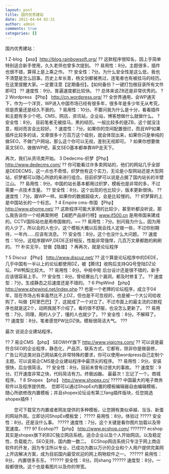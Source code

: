```yaml
---
layout: post
title: 国内优秀建站
date: 2011-04-04 02:31
author: admin
comments: true
categories: []
---
```

国内优秀建站：

1 Z-blog 【asp】<a href="http://blog.rainbowsoft.org/">http://blog.rainbowsoft.org/</a>
?? 这款程序很知名，因上手简单特别适合新手使用，久久老师也曾多次提到。
?? 易用性：8分。主题很多，插件也很不错，算得上是上乘之作。
?? 安全性：7分。为什么安全性是这么低，我也不清楚是怎么回事。历史上牟长青，杨文剑都被黑过，连笔者也有被挂马的经历。在这里提醒大家。一定要注意【定期备份】。【如何备份？一键打包根目录所有文件即可】
?? 速度性：9分。普遍速度都比较快。
?? 总体来说ZB还是非常优秀的。
? 2 Wordpress 【Php】 <a href="http://cn.wordpress.org/">http://cn.wordpress.org/</a>
?? 全世界通用，会WP通天下，作为一个洋货，WP进入中国市场已经有很多年，很多年是多少年无从考究，但是质量还是经久不衰的。
? 易用性：10分。不要问我为什么是十分，看看插件和主题有多少个吧。CMS，网店，资讯站，企业站，博客想做什么就做什么。
? 安全性：8分。 目前笔者无被挂马，黑的经历。一般比较多的是ZB，这个就没注意，相对而言会比较好。
? 速度性：7分。如果你的空间配置很烂，而且WP如果插件比较多的话，文章很多十万百万这个级别，就会体现出来，如果你只是单纯的做SEO，不做门户网站，那么这个你可以无视，差别无视即可。
? 如果你想要做英文SEO，做做WP吧，英文SEO基本都单靠WP走天下。

再次，我们从资讯类开始。
3 Dedecms-织梦【Php】 <a href="http://www.dedecms.com/">http://www.dedecms.com/</a>
?? 你可能看过许多卖网站的，他们的网站几乎全部是DEDECMS，这一点也不奇怪，织梦他有这个实力，无论是小型网站还是大型网站，织梦都可以随心所欲的来进行组合。目前织梦可以说是占据了国内站长的半壁江山。
?? 易用性：9分。中国的站长基本都用过织梦，模板也是非常的多，不过需要一点技术含量。
?? 安全性：8分。这个出现的也比较少，版本更新很快。
?? 速度性：7分。跟WP一样。如果你的数据超级大，会是比较慢的。
?? 织梦算的上是中国站长的一个标志。
? 4 Empire cms-帝国 【Php】 <a href="http://www.phome.net/">http://www.phome.net/</a>
?? 这款程序可能大家用的比较少，甚至听都没听说，那么我告诉你一个经典案例吧 【减肥产品排行榜】<a href="http://www.jf500.cn">www.jf500.cn</a> 是用帝国来建成的。CCTV国际站也是用帝国做的。~~
?? 易用性：7分。别问我为什么，因为用的人少了，所以会的人也少。这个模板大概以后我会找人定做一些，不过你别期待，一年内……应该有消息。
?? 安全性：8分。这个也没什么大问题。
?? 速度性：10分。这程序跟WP,DEDE正好相反，性能非常强悍，几百万文章都跑的刷刷的。
?? 朴实无华，甘做【隐雄】
?
再再次，就是论坛程序

? 5 Discuz 【Php】 <a href="http://www.discuz.net/">http://www.discuz.net/</a>
?? 这个算是论坛程序中的DEDE，几乎中国有一半以上的论坛都使用DZ，被【腾讯】收购后支持QQ号登陆DZ论坛，PW鸭梨比较大。
?? 易用性：8分。中规中矩 后台设计还是很不错的，新手应该很容易上手。
?? 安全性：8分。曾经爆出几个漏洞，都及时修复了。
?? 速度型：7分。生成静态之后速度还是不错的。
? 6 PhpWind 【php】 <a href="http://www.phpwind.net/index.php">http://www.phpwind.net/index.php</a>
?? 也是一个老牌的论坛程序，成立于04年，现在市场占有率虽然比不上DZ，但也是不可忽视的，也是被一个大公司给收购了，叫做【阿里巴巴】了，这就成了一个对立了。不过市面上的最主流的2款程序也就是这2个，动网我就不介绍了。看的很不舒服，也没怎么更新了。
?? 易用性：7分。同理，用的人少了，懂的人也就少了。
?? 安全性：8分。不解释了。
?? 速度型：8分。笔者感觉PW比DZ快。模板很简洁大气。
???

最次 说说企业建站程序。

?? 7 易企CMS 【php】 SEOWHY旗下 <a href="http://www.yiqicms.com/">http://www.yiqicms.com/</a>
?? 可以说是最符合SEO的企业程序，静态化，产品页，联系方式，它都有，除非你是做装修，广告公司这类对自己网站美化非常特殊的要求，你可以使用wordpress自己定制个主题。可以说易企CMS是企业建站程序中最顶尖的程序。
?? 易用性：9分。安装很快，后台很简洁。
?? 安全性：8分。目前未曾有过很大的事故。
?? 速度型：9分。打开速度非常之快，代码简洁有力。终极凶器。
最最次！忘记了一个。商城程序。
? 8 Shopex 【php】 <a href="http://www.shopex.cn/">http://www.shopex.cn/</a>
????? 中国最大的电子商务软件以及程序提供商，　您即可以通过ShopEx内置的模板编辑器自由编辑模板，随心所欲修改内置模板；并且shopex论坛设有第三fang插件版块，任您挑选shopex插件！

　　您可下载官方内置或者网友提供的多种模板，让您拥有类似卓越、当当、新蛋的网站外观。立即访问ShopEx模板堂；
????? 易用性：8分。体验过
????? 安全性：8分。还是没什么事。
????? 速度性：7分。这个关键是看你图片加载以及带宽速度。
??? 9? Ecshop?? 【php】 <a href="http://www.ecshop.com/">http://www.ecshop.com/</a>
??????? ecshop其实是shopex旗下的B2C独立网店系统。适合企业以及个人开始网店。以及稳定性，负载能力，SEO支持，国内数一数二。　ECShop网店系统只专注于网上商店软件的开发，因为专注所以专业，已成功为数以万计的企业和个人用户提供完美网上开店解决方案，成为目前国内最受欢迎的网上购物软件之一。
?????? 易用性：9分。 内置很多东东。
?????? 安全性：8分。同shang
?????? 速度型：8分。一般都很快。这个也是看图片以及你的带宽。
